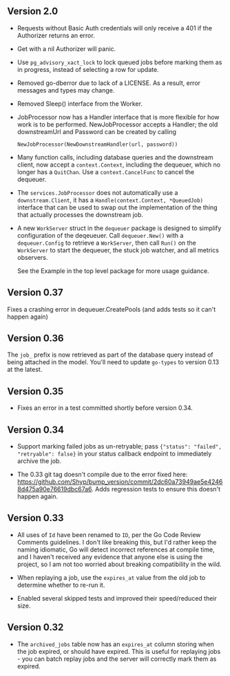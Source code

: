 ## Version 2.0

- Requests without Basic Auth credentials will only receive a 401 if the
Authorizer returns an error.

- Get with a nil Authorizer will panic.

- Use `pg_advisory_xact_lock` to lock queued jobs before marking them as in
progress, instead of selecting a row for update.

- Removed go-dberror due to lack of a LICENSE. As a result, error messages and
  types may change.

- Removed Sleep() interface from the Worker.

- JobProcessor now has a Handler interface that is more flexible for how work is
  to be performed. NewJobProcessor accepts a Handler; the old downstreamUrl and
  Password can be created by calling

    ```
    NewJobProcessor(NewDownstreamHandler(url, password))
    ```

- Many function calls, including database queries and the downstream client,
now accept a `context.Context`, including the dequeuer, which no longer has a
`QuitChan`. Use a `context.CancelFunc` to cancel the dequeuer.

- The `services.JobProcessor` does not automatically use a `downstream.Client`,
it has a `Handle(context.Context, *QueuedJob)` interface that can be used to
swap out the implementation of the thing that actually processes the downstream
job.

- A new `WorkServer` struct in the `dequeuer` package is designed to simplify
configuration of the deqeueuer. Call `dequeuer.New()` with a `dequeuer.Config`
to retrieve a `WorkServer`, then call `Run()` on the `WorkServer` to start the
dequeuer, the stuck job watcher, and all metrics observers.

    See the Example in the top level package for more usage guidance.

## Version 0.37

Fixes a crashing error in dequeuer.CreatePools (and adds tests so it can't
happen again)

## Version 0.36

The `job_` prefix is now retrieved as part of the database query instead of
being attached in the model. You'll need to update `go-types` to version 0.13
at the latest.

## Version 0.35

- Fixes an error in a test committed shortly before version 0.34.

## Version 0.34

- Support marking failed jobs as un-retryable; pass `{"status": "failed",
"retryable": false}` in your status callback endpoint to immediately archive
the job.

- The 0.33 git tag doesn't compile due to the error fixed here:
https://github.com/Shyp/bump_version/commit/2dc60a73949ae5e42468d475a90e76619dbc67a6.
Adds regression tests to ensure this doesn't happen again.

## Version 0.33

- All uses of `Id` have been renamed to `ID`, per the Go Code Review Comments
guidelines. I don't like breaking this, but I'd rather keep the naming
idiomatic, Go will detect incorrect references at compile time, and I haven't
received any evidence that anyone else is using the project, so I am not too
worried about breaking compatibility in the wild.

- When replaying a job, use the `expires_at` value from the old job to
  determine whether to re-run it.

- Enabled several skipped tests and improved their speed/reduced their size.

## Version 0.32

- The `archived_jobs` table now has an `expires_at` column storing when the job
expired, or should have expired. This is useful for replaying jobs - you can
batch replay jobs and the server will correctly mark them as expired.

